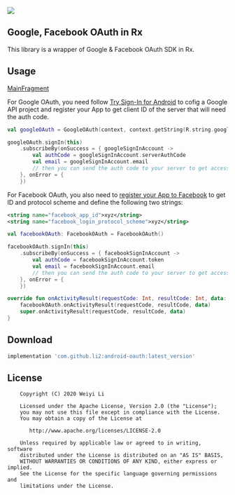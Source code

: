 [![](https://jitpack.io/v/li2/android-oauth.svg)](https://jitpack.io/#li2/android-oauth)


##  Google, Facebook OAuth in Rx

This library is a wrapper of Google & Facebook OAuth SDK in Rx.



## Usage

[MainFragment](https://github.com/li2/android-oauth/blob/master/app/src/main/java/me/li2/android/oauthsample/MainFragment.kt)

For Google OAuth, you need follow [Try Sign-In for Android](https://developers.google.com/identity/sign-in/android/start) to cofig a Google API project and register your App to get client ID of the server that will need the auth code.

```kotlin
val googleOAuth = GoogleOAuth(context, context.getString(R.string.google_server_client_id))

googleOAuth.signIn(this)
    .subscribeBy(onSuccess = { googleSignInAccount ->
        val authCode = googleSignInAccount.serverAuthCode
        val email = googleSignInAccount.email
        // then you can send the auth code to your server to get access token
    }, onError = {
    })
```

For Facebook OAuth, you also need to [register your App to Facebook](https://developers.facebook.com/docs/facebook-login/android) to get ID and protocol scheme and define the following two strings:

```xml
<string name="facebook_app_id">xyz</string>
<string name="facebook_login_protocol_scheme">xyz</string>
```

```kotlin
val facebookOAuth: FacebookOAuth = FacebookOAuth()

facebookOAuth.signIn(this)
    .subscribeBy(onSuccess = { facebookSignInAccount ->
        val authCode = facebookSignInAccount.token
        val email = facebookSignInAccount.email
        // then you can send the auth code to your server to get access token
    }, onError = {
    })

override fun onActivityResult(requestCode: Int, resultCode: Int, data: Intent?) {
    facebookOAuth.onActivityResult(requestCode, resultCode, data)
    super.onActivityResult(requestCode, resultCode, data)
}
```



## Download

```gradle
implementation 'com.github.li2:android-oauth:latest_version'
```



## License

```
    Copyright (C) 2020 Weiyi Li

    Licensed under the Apache License, Version 2.0 (the "License");
    you may not use this file except in compliance with the License.
    You may obtain a copy of the License at

       http://www.apache.org/licenses/LICENSE-2.0

    Unless required by applicable law or agreed to in writing, software
    distributed under the License is distributed on an "AS IS" BASIS,
    WITHOUT WARRANTIES OR CONDITIONS OF ANY KIND, either express or implied.
    See the License for the specific language governing permissions and
    limitations under the License.
```